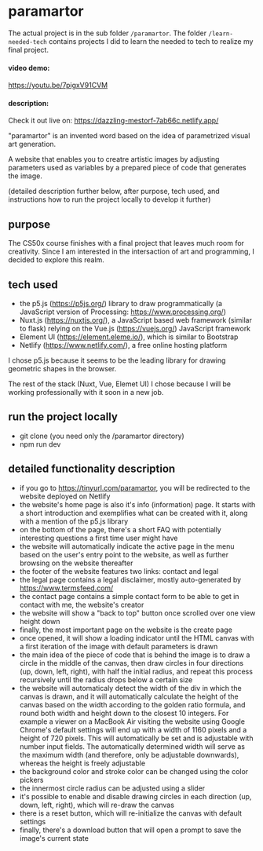 # paramartor

The actual project is in the sub folder `/paramartor`. The folder `/learn-needed-tech` contains projects I did to learn the needed to tech to realize my final project.

#### video demo:

https://youtu.be/7pigxV91CVM

#### description:

Check it out live on: https://dazzling-mestorf-7ab66c.netlify.app/

"paramartor" is an invented word based on the idea of parametrized visual art generation.

A website that enables you to creatre artistic images by adjusting parameters used as variables by a prepared piece of code that generates the image.

(detailed description further below, after purpose, tech used, and instructions how to run the project locally to develop it further)

## purpose

The CS50x course finishes with a final project that leaves much room for creativity. Since I am interested in the intersaction of art and programming, I decided to explore this realm.

## tech used

-   the p5.js (https://p5js.org/) library to draw programmatically (a JavaScript version of Processing: https://www.processing.org/)
-   Nuxt.js (https://nuxtjs.org/), a JavaScript based web framework (similar to flask) relying on the Vue.js (https://vuejs.org/) JavaScript framework
-   Element UI (https://element.eleme.io/), which is similar to Bootstrap
-   Netlify (https://www.netlify.com/), a free online hosting platform

I chose p5.js because it seems to be the leading library for drawing geometric shapes in the browser.

The rest of the stack (Nuxt, Vue, Elemet UI) I chose because I will be working professionally with it soon in a new job.

## run the project locally

-   git clone (you need only the /paramartor directory)
-   npm run dev

## detailed functionality description

-   if you go to https://tinyurl.com/paramartor, you will be redirected to the website deployed on Netlify
-   the website's home page is also it's info (information) page. It starts with a short introduction and exemplifies what can be created with it, along with a mention of the p5.js library
-   on the bottom of the page, there's a short FAQ with potentially interesting questions a first time user might have
-   the website will automatically indicate the active page in the menu based on the user's entry point to the website, as well as further browsing on the website thereafter
-   the footer of the website features two links: contact and legal
-   the legal page contains a legal disclaimer, mostly auto-generated by https://www.termsfeed.com/
-   the contact page contains a simple contact form to be able to get in contact with me, the website's creator
-   the website will show a "back to top" button once scrolled over one view height down
-   finally, the most important page on the website is the create page
-   once opened, it will show a loading indicator until the HTML canvas with a first iteration of the image with default parameters is drawn
-   the main idea of the piece of code that is behind the image is to draw a circle in the middle of the canvas, then draw circles in four directions (up, down, left, right), with half the initial radius, and repeat this process recursively until the radius drops below a certain size
-   the website will automaticaly detect the width of the div in which the canvas is drawn, and it will automatically calculate the height of the canvas based on the width according to the golden ratio formula, and round both width and height down to the closest 10 integers. For example a viewer on a MacBook Air visiting the website using Google Chrome's default settings will end up with a width of 1160 pixels and a height of 720 pixels. This will automatically be set and is adjustable with number input fields. The automatically determined width will serve as the maximum width (and therefore, only be adjustable downwards), whereas the height is freely adjustable
-   the background color and stroke color can be changed using the color pickers
-   the innermost circle radius can be adjusted using a slider
-   it's possible to enable and disable drawing circles in each direction (up, down, left, right), which will re-draw the canvas
-   there is a reset button, which will re-initialize the canvas with default settings
-   finally, there's a download button that will open a prompt to save the image's current state
